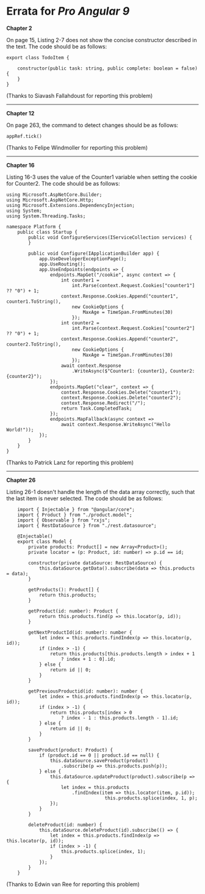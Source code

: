 # Errata for *Pro Angular 9*

**Chapter 2**

On page 15, Listing 2-7 does not show the concise constructor described in the text. The code should be as follows:

    export class TodoItem {

        constructor(public task: string, public complete: boolean = false) {
        }
    }


(Thanks to Siavash Fallahdoust for reporting this problem)
***
**Chapter 12**

On page 263, the command to detect changes should be as follows:

    appRef.tick()

(Thanks to Felipe Windmoller for reporting this problem)

***


**Chapter 16**

Listing 16-3 uses the value of the Counter1 variable when setting the cookie for Counter2. The code should be as follows:


    using Microsoft.AspNetCore.Builder;
    using Microsoft.AspNetCore.Http;
    using Microsoft.Extensions.DependencyInjection;
    using System;
    using System.Threading.Tasks;

    namespace Platform {
        public class Startup {
            public void ConfigureServices(IServiceCollection services) {
            }

            public void Configure(IApplicationBuilder app) {
                app.UseDeveloperExceptionPage();
                app.UseRouting();
                app.UseEndpoints(endpoints => {
                    endpoints.MapGet("/cookie", async context => {
                        int counter1 =
                            int.Parse(context.Request.Cookies["counter1"] ?? "0") + 1;
                        context.Response.Cookies.Append("counter1", counter1.ToString(),
                            new CookieOptions {
                                MaxAge = TimeSpan.FromMinutes(30)
                            });
                        int counter2 =
                            int.Parse(context.Request.Cookies["counter2"] ?? "0") + 1;
                        context.Response.Cookies.Append("counter2", counter2.ToString(),
                            new CookieOptions {
                                MaxAge = TimeSpan.FromMinutes(30)
                            });
                        await context.Response
                            .WriteAsync($"Counter1: {counter1}, Counter2: {counter2}");
                    });
                    endpoints.MapGet("clear", context => {
                        context.Response.Cookies.Delete("counter1");
                        context.Response.Cookies.Delete("counter2");
                        context.Response.Redirect("/");
                        return Task.CompletedTask;
                    });
                    endpoints.MapFallback(async context =>
                        await context.Response.WriteAsync("Hello World!"));
                });
            }
        }
    }

(Thanks to Patrick Lanz for reporting this problem)

***

**Chapter 26**

Listing 26-1 doesn't handle the length of the data array correctly, such that the last item is never selected. The code should be as follows:

        import { Injectable } from "@angular/core";
        import { Product } from "./product.model";
        import { Observable } from "rxjs";
        import { RestDataSource } from "./rest.datasource";

        @Injectable()
        export class Model {
            private products: Product[] = new Array<Product>();
            private locator = (p: Product, id: number) => p.id == id;

            constructor(private dataSource: RestDataSource) {
                this.dataSource.getData().subscribe(data => this.products = data);
            }

            getProducts(): Product[] {
                return this.products;
            }

            getProduct(id: number): Product {
                return this.products.find(p => this.locator(p, id));
            }

            getNextProductId(id: number): number {
                let index = this.products.findIndex(p => this.locator(p, id));
                if (index > -1) {
                    return this.products[this.products.length > index + 1
                        ? index + 1 : 0].id;
                } else {
                    return id || 0;
                }
            }

            getPreviousProductid(id: number): number {
                let index = this.products.findIndex(p => this.locator(p, id));
                if (index > -1) {
                    return this.products[index > 0
                        ? index - 1 : this.products.length - 1].id;
                } else {
                    return id || 0;
                }
            }

            saveProduct(product: Product) {
                if (product.id == 0 || product.id == null) {
                    this.dataSource.saveProduct(product)
                        .subscribe(p => this.products.push(p));
                } else {
                    this.dataSource.updateProduct(product).subscribe(p => {
                        let index = this.products
                            .findIndex(item => this.locator(item, p.id));
                                        this.products.splice(index, 1, p);
                    });
                }
            }

            deleteProduct(id: number) {
                this.dataSource.deleteProduct(id).subscribe(() => {
                    let index = this.products.findIndex(p => this.locator(p, id));
                    if (index > -1) {
                        this.products.splice(index, 1);
                    }
                });
            }
        }

(Thanks to Edwin van Ree for reporting this problem)